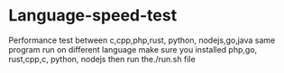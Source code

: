 # Language-speed-test
Performance test between c,cpp,php,rust, python, nodejs,go,java
same program run on different language
make sure you installed php,go, rust,cpp,c, python, nodejs 
then run the./run.sh file
